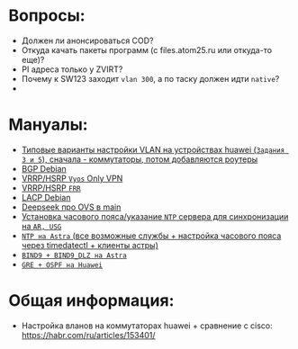 # Вопросы:
 - Должен ли анонсироваться COD?
 - Откуда качать пакеты программ (с files.atom25.ru или откуда-то еще)?
 - PI адреса только у ZVIRT?
 - Почему к SW123 заходит `vlan 300`, а по таску должен идти `native`?
 - 
# Мануалы:
- [Типовые варианты настройки VLAN на устройствах huawei (`Задания 3 и 5`), сначала - коммутаторы, потом добавляются роутеры](https://support.huawei.com/enterprise/ru/doc/EDOC1000069520/b699322c/typical-vlan-configuration)
- [BGP Debian](https://docs.frrouting.org/en/latest/bgp.html)
- [VRRP/HSRP `Vyos` Only VPN](https://docs.vyos.io/en/latest/configuration/highavailability/index.html)
- [VRRP/HSRP `FRR`](https://docs.frrouting.org/en/latest/vrrp.html)
- [LACP Debian](https://wiki.debian.org/Bonding#Shutdown_.2F_Unconfigure_Existing_Interfaces)
- [Deepseek про OVS в main](https://github.com/dhxgc/as25-writeups/blob/main/ai/OVS-main.md)
- [Установка часового пояса/указание `NTP` сервера для синхронизации на `AR, USG`](https://admin-gu.ru/device/huawei/nastrojka-ntp-timezone-daty-i-vremeni-na-huawei)
- [`NTP на Astra` (все возможные службы + настройка часового пояса через timedatectl + клиенты астры)](https://wiki.astralinux.ru/pages/viewpage.action?pageId=27361687)
- [`BIND9 + BIND9_DLZ на Astra`](https://wiki.astralinux.ru/pages/viewpage.action?pageId=27362248)
- [`GRE + OSPF на Huawei`](https://support.huawei.com/enterprise/en/doc/EDOC0100585934/55280d46/example-for-configuring-a-gre-tunnel-and-ospf-on-the-tunnel-to-implement-interworking#EN-US_TASK_0177893299)
# Общая информация:
- Настройка вланов на коммутаторах huawei + сравнение с cisco: https://habr.com/ru/articles/153401/
